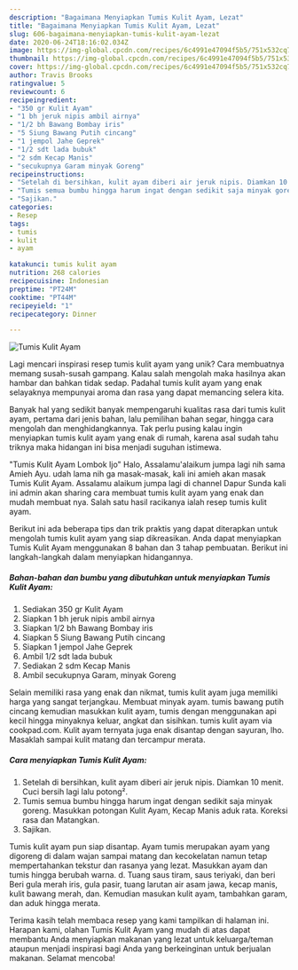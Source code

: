 ```yaml
---
description: "Bagaimana Menyiapkan Tumis Kulit Ayam, Lezat"
title: "Bagaimana Menyiapkan Tumis Kulit Ayam, Lezat"
slug: 606-bagaimana-menyiapkan-tumis-kulit-ayam-lezat
date: 2020-06-24T18:16:02.034Z
image: https://img-global.cpcdn.com/recipes/6c4991e47094f5b5/751x532cq70/tumis-kulit-ayam-foto-resep-utama.jpg
thumbnail: https://img-global.cpcdn.com/recipes/6c4991e47094f5b5/751x532cq70/tumis-kulit-ayam-foto-resep-utama.jpg
cover: https://img-global.cpcdn.com/recipes/6c4991e47094f5b5/751x532cq70/tumis-kulit-ayam-foto-resep-utama.jpg
author: Travis Brooks
ratingvalue: 5
reviewcount: 6
recipeingredient:
- "350 gr Kulit Ayam"
- "1 bh jeruk nipis ambil airnya"
- "1/2 bh Bawang Bombay iris"
- "5 Siung Bawang Putih cincang"
- "1 jempol Jahe Geprek"
- "1/2 sdt lada bubuk"
- "2 sdm Kecap Manis"
- "secukupnya Garam minyak Goreng"
recipeinstructions:
- "Setelah di bersihkan, kulit ayam diberi air jeruk nipis. Diamkan 10 menit. Cuci bersih lagi lalu potong²."
- "Tumis semua bumbu hingga harum ingat dengan sedikit saja minyak goreng. Masukkan potongan Kulit Ayam, Kecap Manis aduk rata. Koreksi rasa dan Matangkan."
- "Sajikan."
categories:
- Resep
tags:
- tumis
- kulit
- ayam

katakunci: tumis kulit ayam 
nutrition: 268 calories
recipecuisine: Indonesian
preptime: "PT24M"
cooktime: "PT44M"
recipeyield: "1"
recipecategory: Dinner

---
```



![Tumis Kulit Ayam](https://img-global.cpcdn.com/recipes/6c4991e47094f5b5/751x532cq70/tumis-kulit-ayam-foto-resep-utama.jpg)

Lagi mencari inspirasi resep tumis kulit ayam yang unik? Cara membuatnya memang susah-susah gampang. Kalau salah mengolah maka hasilnya akan hambar dan bahkan tidak sedap. Padahal tumis kulit ayam yang enak selayaknya mempunyai aroma dan rasa yang dapat memancing selera kita.

Banyak hal yang sedikit banyak mempengaruhi kualitas rasa dari tumis kulit ayam, pertama dari jenis bahan, lalu pemilihan bahan segar, hingga cara mengolah dan menghidangkannya. Tak perlu pusing kalau ingin menyiapkan tumis kulit ayam yang enak di rumah, karena asal sudah tahu triknya maka hidangan ini bisa menjadi suguhan istimewa.

&#34;Tumis Kulit Ayam Lombok Ijo&#34; Halo, Assalamu&#39;alaikum jumpa lagi nih sama Amieh Ayu. udah lama nih ga masak-masak, kali ini amieh akan masak Tumis Kulit Ayam. Assalamu alaikum jumpa lagi di channel Dapur Sunda kali ini admin akan sharing cara membuat tumis kulit ayam yang enak dan mudah membuat nya. Salah satu hasil racikanya ialah resep tumis kulit ayam.


Berikut ini ada beberapa tips dan trik praktis yang dapat diterapkan untuk mengolah tumis kulit ayam yang siap dikreasikan. Anda dapat menyiapkan Tumis Kulit Ayam menggunakan 8 bahan dan 3 tahap pembuatan. Berikut ini langkah-langkah dalam menyiapkan hidangannya.

<!--inarticleads1-->

##### Bahan-bahan dan bumbu yang dibutuhkan untuk menyiapkan Tumis Kulit Ayam:

1. Sediakan 350 gr Kulit Ayam
1. Siapkan 1 bh jeruk nipis ambil airnya
1. Siapkan 1/2 bh Bawang Bombay iris
1. Siapkan 5 Siung Bawang Putih cincang
1. Siapkan 1 jempol Jahe Geprek
1. Ambil 1/2 sdt lada bubuk
1. Sediakan 2 sdm Kecap Manis
1. Ambil secukupnya Garam, minyak Goreng


Selain memiliki rasa yang enak dan nikmat, tumis kulit ayam juga memiliki harga yang sangat terjangkau. Membuat minyak ayam. tumis bawang putih cincang kemudian masukkan kulit ayam, tumis dengan menggunakan api kecil hingga minyaknya keluar, angkat dan sisihkan. tumis kulit ayam via cookpad.com. Kulit ayam ternyata juga enak disantap dengan sayuran, lho. Masaklah sampai kulit matang dan tercampur merata. 

<!--inarticleads2-->

##### Cara menyiapkan Tumis Kulit Ayam:

1. Setelah di bersihkan, kulit ayam diberi air jeruk nipis. Diamkan 10 menit. Cuci bersih lagi lalu potong².
1. Tumis semua bumbu hingga harum ingat dengan sedikit saja minyak goreng. Masukkan potongan Kulit Ayam, Kecap Manis aduk rata. Koreksi rasa dan Matangkan.
1. Sajikan.


Tumis kulit ayam pun siap disantap. Ayam tumis merupakan ayam yang digoreng di dalam wajan sampai matang dan kecokelatan namun tetap mempertahankan tekstur dan rasanya yang lezat. Masukkan ayam dan tumis hingga berubah warna. d. Tuang saus tiram, saus teriyaki, dan beri Beri gula merah iris, gula pasir, tuang larutan air asam jawa, kecap manis, kulit bawang merah, dan. Kemudian masukan kulit ayam, tambahkan garam, dan aduk hingga merata. 

Terima kasih telah membaca resep yang kami tampilkan di halaman ini. Harapan kami, olahan Tumis Kulit Ayam yang mudah di atas dapat membantu Anda menyiapkan makanan yang lezat untuk keluarga/teman ataupun menjadi inspirasi bagi Anda yang berkeinginan untuk berjualan makanan. Selamat mencoba!

